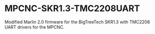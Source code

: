 # MPCNC-SKR1.3-TMC2208UART
Modified Marlin 2.0 firmware for the BigTreeTech SKR1.3 with TMC2208 UART drivers for the MPCNC.
